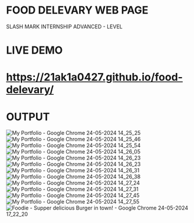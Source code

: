 # FOOD DELEVARY WEB PAGE
SLASH MARK INTERNSHIP ADVANCED - LEVEL
# LIVE DEMO
# https://21ak1a0427.github.io/food-delevary/
# OUTPUT
![My Portfolio - Google Chrome 24-05-2024 14_25_25](https://github.com/21AK1A0427/portfolio/assets/121687538/f25bd569-aa61-4bd6-8db1-dcd9358794cf)
![My Portfolio - Google Chrome 24-05-2024 14_25_46](https://github.com/21AK1A0427/food-delevary/assets/121687538/44445822-61d8-4349-8045-750d17cfa747)
![My Portfolio - Google Chrome 24-05-2024 14_25_54](https://github.com/21AK1A0427/food-delevary/assets/121687538/e460d4de-af57-4532-80f4-130faf059c3e)
![My Portfolio - Google Chrome 24-05-2024 14_26_05](https://github.com/21AK1A0427/food-delevary/assets/121687538/585e38fd-4f2b-4626-a6ba-e28a8bac5059)
![My Portfolio - Google Chrome 24-05-2024 14_26_23](https://github.com/21AK1A0427/url_shorter/assets/121687538/cb96892c-9493-4f0a-b1d3-38d07f8f78e9)![My Portfolio - Google Chrome 24-05-2024 14_26_23](https://github.com/21AK1A0427/food-delevary/assets/121687538/15e1039d-158e-439d-a19f-8ed3be4eb582)
![My Portfolio - Google Chrome 24-05-2024 14_26_31](https://github.com/21AK1A0427/food-delevary/assets/121687538/754ff6a2-48f8-445b-baf5-b8f43933e8a5)
![My Portfolio - Google Chrome 24-05-2024 14_26_38](https://github.com/21AK1A0427/food-delevary/assets/121687538/15761bf2-8ee2-4e40-82c3-f0271f40f3ce)
![My Portfolio - Google Chrome 24-05-2024 14_27_24](https://github.com/21AK1A0427/food-delevary/assets/121687538/784c4b62-544f-435c-8c07-8d176c98f7f3)
![My Portfolio - Google Chrome 24-05-2024 14_27_31](https://github.com/21AK1A0427/food-delevary/assets/121687538/f198e44c-678f-49e4-b83b-e72245cbb315)
![My Portfolio - Google Chrome 24-05-2024 14_27_45](https://github.com/21AK1A0427/food-delevary/assets/121687538/bc9fae5c-fab4-44af-9697-2555971dbea3)
![My Portfolio - Google Chrome 24-05-2024 14_27_55](https://github.com/21AK1A0427/food-delevary/assets/121687538/535accc6-6c36-4ac2-9c17-a116773304e7)
![Foodie - Supper delicious Burger in town! - Google Chrome 24-05-2024 17_22_20](https://github.com/21AK1A0427/food-delevary/assets/121687538/d9f9b431-ef30-47a4-9497-8c6358c4661f)

